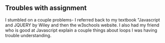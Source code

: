 
## Troubles with assignment
I stumbled on a couple problems- I referred back to my textbook "Javascript and JQUERY by Wiley and then the w3schools website. I also had my friend who is good at Javascript explain a couple things about loops I was having trouble understanding.